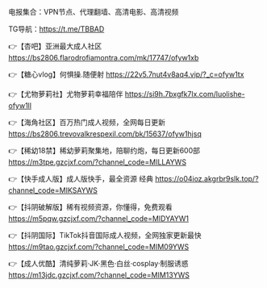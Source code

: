 电报集合：VPN节点、代理翻墙、高清电影、高清视频

TG导航：https://t.me/TBBAD

👉【杏吧】亚洲最大成人社区
  https://bs2806.flarodrofiamontra.com/mk/17747/ofyw1xb

👉【糖心vlog】何惧操.随便射
  https://22v5.7nut4v8aq4.vip/?_c=ofyw1tx

👉【尤物萝莉社】尤物萝莉幸福陪伴
  https://si9h.7bxgfk7lx.com/luolishe-ofyw1ll

👉【海角社区】百万热门成人视频，全网每日更新
  https://bs2806.trevovalkrespexil.com/bk/15637/ofyw1hjsq

👉【稀幼18禁】稀幼萝莉聚集地，陪聊约炮，每日更新600部
  https://m3tpe.gzcjxf.com/?channel_code=MILLAYWS

👉【快手成人版】成人版快手，最全资源 经典
  https://o04ioz.akgrbr9slk.top/?channel_code=MIKSAYWS

👉【抖阴破解版】稀有视频资源，你懂得，免费观看 
  https://m5pqw.gzcjxf.com/?channel_code=MIDYAYW1

👉【抖阴国际】TikTok抖音国际成人视频，全网独家更新最快
  https://m9tao.gzcjxf.com/?channel_code=MIM09YWS

👉【成人优酷】清纯萝莉·JK·黑色·白丝·cosplay·制服诱惑
  https://m13jdc.gzcjxf.com/?channel_code=MIM13YWS

